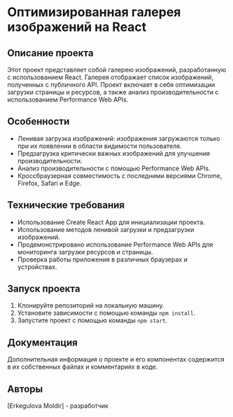# Оптимизированная галерея изображений на React

## Описание проекта

Этот проект представляет собой галерею изображений, разработанную с использованием React. Галерея отображает список изображений, полученных с публичного API. Проект включает в себя оптимизации загрузки страницы и ресурсов, а также анализ производительности с использованием Performance Web APIs.

## Особенности

- Ленивая загрузка изображений: изображения загружаются только при их появлении в области видимости пользователя.
- Предзагрузка критически важных изображений для улучшения производительности.
- Анализ производительности с помощью Performance Web APIs.
- Кроссбраузерная совместимость с последними версиями Chrome, Firefox, Safari и Edge.

## Технические требования

- Использование Create React App для инициализации проекта.
- Использование методов ленивой загрузки и предзагрузки изображений.
- Продемонстрировано использование Performance Web APIs для мониторинга загрузки ресурсов и страницы.
- Проверка работы приложения в различных браузерах и устройствах.

## Запуск проекта

1. Клонируйте репозиторий на локальную машину.
2. Установите зависимости с помощью команды `npm install`.
3. Запустите проект с помощью команды `npm start`.

## Документация

Дополнительная информация о проекте и его компонентах содержится в их собственных файлах и комментариях в коде.

## Авторы

[Erkegulova Moldir] - разработчик
